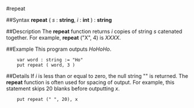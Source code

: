 
#repeat

##Syntax
**repeat** ( _s_ : **string**, _i_ : **int** ) : **string**


##Description
The **repeat** function returns _i_ copies of string _s_ catenated together. For example, **repeat** ("X", 4) is _XXXX_.


##Example
This program outputs _HoHoHo_.

        var word : string := "Ho"
        put repeat ( word, 3 )
##Details
If _i_ is less than or equal to zero, the null string "" is returned. The **repeat** function is often used for spacing of output. For example, this statement skips 20 blanks before outputting _x_.

        put repeat (" ", 20), x
